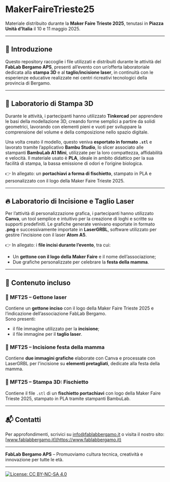 # MakerFaireTrieste25

Materiale distribuito durante la **Maker Faire Trieste 2025**, tenutasi in **Piazza Unità d’Italia** il 10 e 11 maggio 2025.

---

## 🧭 Introduzione

Questo repository raccoglie i file utilizzati e distribuiti durante le attività del **FabLab Bergamo APS**, presenti all’evento con un’offerta laboratoriale dedicata alla **stampa 3D** e al **taglio/incisione laser**, in continuità con le esperienze educative realizzate nei centri ricreativi tecnologici della provincia di Bergamo.

---

## 🧱 Laboratorio di Stampa 3D

Durante le attività, i partecipanti hanno utilizzato **Tinkercad** per apprendere le basi della modellazione 3D, creando forme semplici a partire da solidi geometrici, lavorando con elementi pieni e vuoti per sviluppare la comprensione del volume e della composizione nello spazio digitale.

Una volta creato il modello, questo veniva **esportato in formato `.stl`** e lavorato tramite l’applicativo **Bambu Studio**, lo slicer associato alle stampanti **BambuLab A1 Mini**, utilizzate per la loro compattezza, affidabilità e velocità. Il materiale usato è **PLA**, ideale in ambito didattico per la sua facilità di stampa, la bassa emissione di odori e l’origine biologica.

👉 In allegato: un **portachiavi a forma di fischietto**, stampato in PLA e personalizzato con il logo della Maker Faire Trieste 2025.

---

## 🔥 Laboratorio di Incisione e Taglio Laser

Per l’attività di personalizzazione grafica, i partecipanti hanno utilizzato **Canva**, un tool semplice e intuitivo per la creazione di loghi e scritte su supporti predefiniti. Le grafiche generate venivano esportate in formato **.png** e successivamente importate in **LaserGRBL**, software utilizzato per gestire l’incisione con il laser **Atom A5**.

👉 In allegato: i **file incisi durante l’evento**, tra cui:
- Un **gettone con il logo della Maker Faire** e il nome dell’associazione;
- Due grafiche personalizzate per celebrare la **festa della mamma**.

---

## 📎 Contenuto incluso

### 🔷 MFT25 – Gettone laser
Contiene un **gettone inciso** con il logo della Maker Faire Trieste 2025 e l’indicazione dell’associazione FabLab Bergamo.  
Sono presenti:
- il file immagine utilizzato per la **incisione**;
- il file immagine per il **taglio laser**.

### 💐 MFT25 – Incisione festa della mamma
Contiene **due immagini grafiche** elaborate con Canva e processate con LaserGRBL per l'incisione su **elementi pretagliati**, dedicate alla festa della mamma.

### 🧱 MFT25 – Stampa 3D: Fischietto
Contiene il file `.stl` di un **fischietto portachiavi** con logo della Maker Faire Trieste 2025, stampato in PLA tramite stampanti BambuLab.

---

## 📬 Contatti

Per approfondimenti, scrivici su [info@fablabbergamo.it](mailto:info@fablabbergamo.it) o visita il nostro sito: [www.fablabbergamo.it](https://www.fablabbergamo.it)

---

**FabLab Bergamo APS** – Promuoviamo cultura tecnica, creatività e innovazione per tutte le età.

---

[![License: CC BY-NC-SA 4.0](https://img.shields.io/badge/License-CC%20BY--NC--SA%204.0-lightgrey.svg)](https://creativecommons.org/licenses/by-nc-sa/4.0/)

